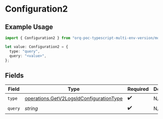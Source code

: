 # Configuration2

## Example Usage

```typescript
import { Configuration2 } from "orq-poc-typescript-multi-env-version/models/operations";

let value: Configuration2 = {
  type: "query",
  query: "<value>",
};
```

## Fields

| Field                                                                                              | Type                                                                                               | Required                                                                                           | Description                                                                                        |
| -------------------------------------------------------------------------------------------------- | -------------------------------------------------------------------------------------------------- | -------------------------------------------------------------------------------------------------- | -------------------------------------------------------------------------------------------------- |
| `type`                                                                                             | [operations.GetV2LogsIdConfigurationType](../../models/operations/getv2logsidconfigurationtype.md) | :heavy_check_mark:                                                                                 | N/A                                                                                                |
| `query`                                                                                            | *string*                                                                                           | :heavy_check_mark:                                                                                 | N/A                                                                                                |